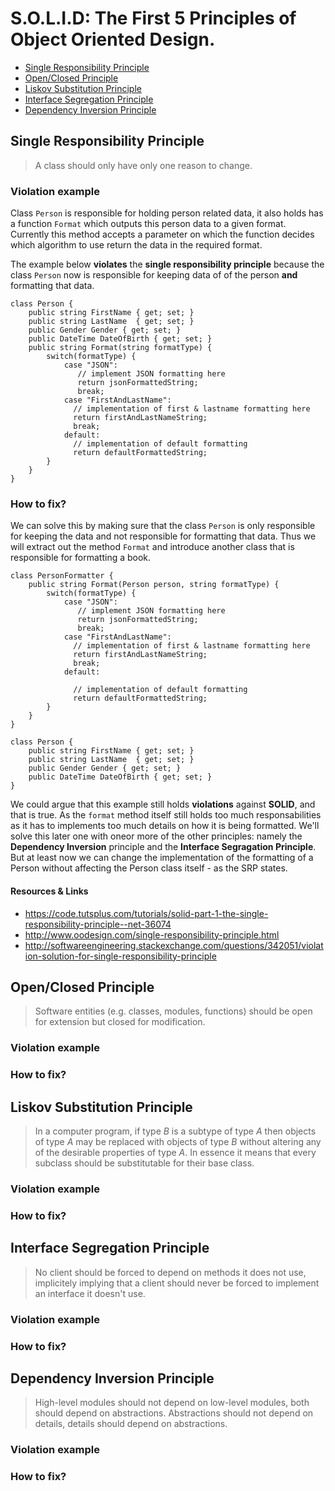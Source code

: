 # S.O.L.I.D: The First 5 Principles of Object Oriented Design.
 - [Single Responsibility Principle](#single-responsibility-principle)
 - [Open/Closed Principle](#openclosed-principle)
 - [Liskov Substitution Principle](#liskov-substitution-principle)
 - [Interface Segregation Principle](#interface-segragation-principle)
 - [Dependency Inversion Principle](#dependency-inversion-principle)

## Single Responsibility Principle
> A class should only have only one reason to change.

### Violation example
Class `Person` is responsible for holding person related data, it also holds has a function `Format` which outputs this person data to a given format. Currently this method accepts a parameter on which the function decides which algorithm to use return the data in the required format. 

The example below **violates** the **single responsibility principle** because the class `Person` now is responsible for keeping data of of the person **and** formatting that data. 
```
class Person {
    public string FirstName { get; set; }
    public string LastName  { get; set; }
    public Gender Gender { get; set; }
    public DateTime DateOfBirth { get; set; }
    public string Format(string formatType) {
        switch(formatType) {
            case "JSON":
               // implement JSON formatting here
               return jsonFormattedString;
               break;
            case "FirstAndLastName":
              // implementation of first & lastname formatting here
              return firstAndLastNameString;
              break;
            default:
              // implementation of default formatting
              return defaultFormattedString;
        }
    }
}
```
### How to fix?
We can solve this by making sure that the class `Person` is only responsible for keeping the data and not responsible for formatting that data. Thus we will extract out the method `Format` and introduce another class that is responsible for formatting a book.

```
class PersonFormatter {
    public string Format(Person person, string formatType) {
        switch(formatType) {
            case "JSON":
               // implement JSON formatting here
               return jsonFormattedString;
               break;
            case "FirstAndLastName":
              // implementation of first & lastname formatting here
              return firstAndLastNameString;
              break;
            default:

              // implementation of default formatting
              return defaultFormattedString;
        }
    }
}
```
```
class Person {
    public string FirstName { get; set; }
    public string LastName  { get; set; }
    public Gender Gender { get; set; }
    public DateTime DateOfBirth { get; set; }
}
```

We could argue that this example still holds **violations** against **SOLID**, and that is true. As the `format` method itself still holds too much responsabilities as it has to implements too much details on how it is being formatted. We'll solve this later one with oneor more of the other principles: namely the **Dependency Inversion** principle and the **Interface Segragation Principle**. But at least now we can change the implementation of the formatting of a Person without affecting the Person class itself - as the SRP states.

#### Resources & Links
- https://code.tutsplus.com/tutorials/solid-part-1-the-single-responsibility-principle--net-36074
- http://www.oodesign.com/single-responsibility-principle.html
- http://softwareengineering.stackexchange.com/questions/342051/violation-solution-for-single-responsibility-principle

## Open/Closed Principle
> Software entities (e.g. classes, modules, functions) should be open for extension but closed for modification.

### Violation example
### How to fix?

## Liskov Substitution Principle
> In a computer program, if type *B* is a subtype of type *A* then objects of type *A* may be replaced with objects of type *B* without altering any of the desirable properties of type *A*. In essence it means that every subclass should be substitutable for their base class. 

### Violation example
### How to fix?

## Interface Segregation Principle
> No client should be forced to depend on methods it does not use, implicitely implying that a client should never be forced to implement an interface it doesn't use.

### Violation example
### How to fix?

## Dependency Inversion Principle
> High-level modules should not depend on low-level modules, both should depend on abstractions. Abstractions should not depend on details, details should depend on abstractions.

### Violation example
### How to fix?